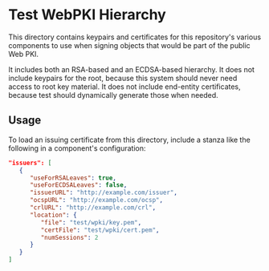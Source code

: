 # Test WebPKI Hierarchy

This directory contains keypairs and certificates for this repository's various components to use when signing objects that would be part of the public Web PKI.

It includes both an RSA-based and an ECDSA-based hierarchy. It does not include keypairs for the root, because this system should never need access to root key material. It does not include end-entity certificates, because test should dynamically generate those when needed.

## Usage

To load an issuing certificate from this directory, include a stanza like the following in a component's configuration:

```json
"issuers": [
   {
      "useForRSALeaves": true,
      "useForECDSALeaves": false,
      "issuerURL": "http://example.com/issuer",
      "ocspURL": "http://example.com/ocsp",
      "crlURL": "http://example.com/crl",
      "location": {
         "file": "test/wpki/key.pem",
         "certFile": "test/wpki/cert.pem",
         "numSessions": 2
      }
   }
]
```
